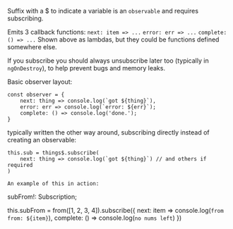 Suffix with a $ to indicate a variable is an `observable` and requires subscribing.

Emits 3 callback functions: 
`next: item => ...`
`error: err => ...`
`complete: () => ...` 
Shown above as lambdas, but they could be functions defined somewhere else.

If you subscribe you should always unsubscribe later too (typically in `ngOnDestroy`), to help prevent bugs and memory leaks.

Basic observer layout:
```
const observer = {
    next: thing => console.log(`got ${thing}`),
    error: err => console.log(`error: ${err}`);
    complete: () => console.log('done.');
}
```
typically written the other way around, subscribing directly instead of creating an observable:
```
this.sub = things$.subscribe(
    next: thing => console.log(`got ${thing}`) // and others if required
)

An example of this in action:
```
subFrom!: Subscription;

this.subFrom = from([1, 2, 3, 4]).subscribe({
    next: item => console.log(`from from: ${item}`),
    complete: () => console.log(`no nums left`)
})
```